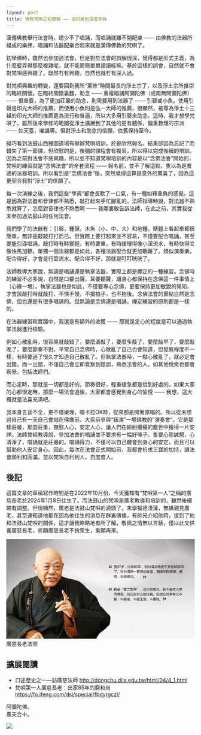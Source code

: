 ```yaml
---
layout: post
title: 佛教梵唄之初體驗 —— 從討厭到深度參與
---
```


漢傳佛教舉行法會時，總少不了唱誦，而唱誦就離不開配樂 —— 由佛教的法器所組成的樂律，唱誦和法器配樂合起來就是漢傳佛教的梵唄了。

初學佛時，雖然也參加過法會，但是對於法會的誤解很深，覺得都是形式主義，為什麼要弄得那麼複雜呢，就不能簡簡單單讀讀經嘛。基於這樣的誤會，自然就不會對梵唄感興趣了。既然冇有興趣，自然也就冇有深入過。

對梵唄興趣的轉變，還要回到我所“薰修”時間最長的淨土宗了，以及淨土宗所推崇的臨終關懷。在臨終關懷裏麵，助念 —— 重複唱誦阿彌陀佛（或南無阿彌陀佛）—— 很重要，為了更加莊嚴的助念，則需要用到法器了 —— 引磬或小魚。使用引磬是印光大師的推薦，而使用小魚則是弘一大師的推薦，很顯然，被尊為淨土十三祖的印光大師的推薦更為流行和普遍，所以大多用引磬來助念。這時，我才想學梵唄了。雖然後來學修的範圍從淨土擴展到了其他的更有體係，偏重教理的宗派 —— 如天臺，唯識等。但對淨土和助念的信願，依舊保持至今。

碰巧看到法鼓山西雅圖道場有舉辦梵唄培訓，於是欣然報名。結果卻因為忘記了而錯失了第一節課，但欣慰的是，後麵的課程會有複習，所以得以完成後續的培訓。因為之前對法會不感興趣，所以並不知道梵唄培訓的內容是以“念佛法會”開始的，梵唄的練習就是“念佛法會”的全套流程 —— 報名前，並不了解這點，隻以為是普通的法器培訓。所以看到是“念佛法會”後，突然覺得這算是意外的驚喜了，因為這更契合我對“淨土”的信願了。

每一次演練之後，我們這些“學員”都會長歎了一口氣，有一種如釋重負的感覺。這是因為對法器和音律都不熟悉，敲打起來手忙腳亂的。法師指導時說，對法器不熟悉就算了，怎麼對音律也不熟悉啊 —— 我哪裏敢告訴法師，在此之前，其實我從未參加過法鼓山的任何法會。

我們學了的法器有：引磬，鍾鼓，木魚（小、中、大）和地鍾。錶麵上看起來都很簡單，無非是敲敲打打而已。但實際上要打起來並不容易，不僅要配合唱誦，甚至要能引導唱誦，敲打時有時要輕，有時要重，有時緩慢得像小溪流水，有時快得又像快馬加鞭。單獨一個法器都是如此，各種法器配合就更加睏難了。類似演奏樂，配合得好，才會是行雲流水。配合得不好，那就是叮叮咣咣了。

法師教導大家說，無論是唱誦還是執掌法器，實際上都是禪定的一種練習。念佛時的練習不必多說，自然是口要出聲，耳要聽聲，讓身心都保持在念佛這一件事情上（心緣一境）。執掌法器也是如此，不僅要專心念佛，更要保持更加敏銳的覺知，才會該敲打時就敲打，不快不慢，不搶拍子，也不拖後。念佛法會的重點自然是念佛，但也還是有很多唱誦的。但無論是念佛還是唱誦，禪定練習的原則都是一樣的。

在法器練習和實踐中，我還是有額外的收獲 —— 那就是定心的程度是可以通過執掌法器進行檢驗。

例如心散亂時，很容易就敲錯了，要麼漏敲了，要麼多敲了，要麼敲早了，要麼敲晚了，要麼節奏不對。平常自己念佛時，心散亂了自己也會知道，但覺察程度不一樣，有時要過了很久才知道自己散亂了。但執掌法器時，一點心散亂了，就必定會出錯。而一出錯，不僅自己會立即覺察到錯誤，熟悉法會的人，如其他悅衆也都會察覺，包括法師們。

而心定時，那就是一切都是好的，節奏很好，輕重緩急都是恰到好處的。如果大家的心都很定時，那麼一場法會過後，大家都會感覺到身心的愉悅 —— 我想，這大概就是法喜充滿吧。

我本身五音不全，更不懂樂理，唱卡拉OK時，從來都是開著原唱的。所以從未想過自己有一天自己會站在佛像前、大衆前參與“錶演”一場佛教的“演奏會”。它是那樣莊嚴，那麼莊重，撫慰人心，安定人心，讓人們在紛紛擾擾的塵世中獲得一片安詳。法師曾經教導說，參加法會的唱誦並不要求有一幅好嗓子，隻要心態誠懇，心清淨了，唱誦就是莊嚴的。唱誦得力，不僅可以自己體會到身心的安定，而且可以幫助他人安定身心。因此，每次在法會正式開始前，我都會祈求三寶的加持，讓法會順利和圓滿，並以梵唄自利利人，自度度人。

## 後記

這篇文章的草稿寫作時間是在2022年10月份，今天獲知有“梵唄第一人”之稱的廣慈長老於2024年1月8日往生了。而法鼓山的梵唄是廣老教導和培訓的，雖然後續略有調整。但很顯然，廣老是法鼓山梵唄的源頭了。末學福德淺薄，無緣親見廣老，甚至連知道他都在因為他往生的消息在群裏傳播，有師兄介紹他時，提到了他和法鼓山梵唄的關係，這才讓我略略地有所了解，敬佩之情無以言錶，僅以此文供養廣慈長老，祈願廣慈長老不捨衆生，乘願再來。


![廣慈長老法照](../images/2024-01-11-18-09-45.png)
廣慈長老法照

## 擴展閱讀

* 口述歷史之一—訪廣慈法師 http://dongchu.dila.edu.tw/html/04/4_1.html
* 梵唄第一人廣慈長老：出家85年的窮和尚 https://fo.ifeng.com/dsj/special/fbdyrgczl/


阿彌陀佛。<br>
愚夫合十。

![](../images/signature.png)
